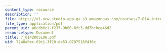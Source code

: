 ```yaml
---
content_type: resource
description: ''
file: https://ol-ocw-studio-app-qa.s3.amazonaws.com/courses/7-014-introductory-biology-spring-2005/7248a0ec69c13f28da530797516f436e_7_0142005L06.pdf
file_type: application/pdf
parent_uid: a6cdb6c1-f237-9b60-8fc3-dd7bcbce46d2
resourcetype: Document
title: 7_0142005L06.pdf
uid: 7248a0ec-69c1-3f28-da53-0797516f436e
---
```

